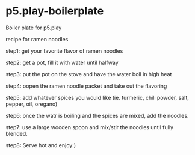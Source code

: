 # p5.play-boilerplate
Boiler plate for p5.play

recipe for ramen noodles

step1: get your favorite flavor of ramen noodles 

step2: get a pot, fill it with water until halfway

step3: put the pot on the stove and have the water boil in high heat

step4: oopen the ramen noodle packet and take out the flavoring

step5: add whatever spices you would like (ie. turmeric, chili powder, salt, pepper, oil, oregano)

step6: once the watr is boiling and the spices are mixed, add the noodles.

step7: use a large wooden spoon and mix/stir the noodles until fully blended.

step8: Serve hot and enjoy:)
